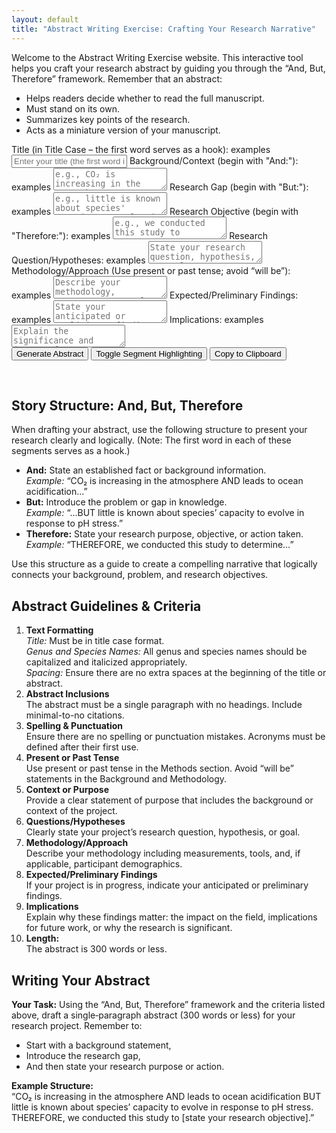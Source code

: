 ```yaml
---
layout: default
title: "Abstract Writing Exercise: Crafting Your Research Narrative"
---
```


<!-- Quick description at the top -->
<p>
  Welcome to the Abstract Writing Exercise website. This interactive tool helps you craft your research abstract by guiding you through the “And, But, Therefore” framework. Remember that an abstract:
</p>
<ul>
  <li>Helps readers decide whether to read the full manuscript.</li>
  <li>Must stand on its own.</li>
  <li>Summarizes key points of the research.</li>
  <li>Acts as a miniature version of your manuscript.</li>
</ul>

<!-- Interactive Abstract Generator Form -->
<form id="abstractForm">
  <!-- TITLE FIELD -->
  <label for="title">
    Title (in Title Case – the first word serves as a hook):
    <span class="learnMore" onclick="toggleExample('exampleTitle')">examples</span>
  </label>
  <div id="exampleTitle" class="example" style="display:none; margin:5px 0 10px 20px; border-left: 2px solid #007BFF; padding-left: 10px;">
    <p>
      <strong>Example 1:</strong>
      <span title="Title must be in title case.">Are Whooping Cranes Destined for Extinction? Climate Change Imperils Recruitment and Population Growth</span>
      (Butler, M., Metzger, K., &amp; Harris, G., 2017)
      <a href="https://doi.org/10.1002/ece3.2892" target="_blank">[Link]</a>
    </p>
    <p>
      <strong>Example 2:</strong>
      <span title="Title must be in title case.">Feeding Preferences and the Effect of Temperature on Feeding Rates of the Graceful Kelp Crab, Pugettia gracilis</span>
      (Johnson et al., 2023)
      <a href="https://doi.org/10.7717/peerj.15223" target="_blank">[Link]</a>
    </p>
    <p>
      <strong>Example 3:</strong>
      <span title="Title must be in title case.">Timing Is Everything: The Effect of Tidal Timing on Biodiversity During Heatwaves</span>
      (Sanfilippo et al., 2023)
    </p>
  </div>
  <input type="text" id="title" name="title" placeholder="Enter your title (the first word is your hook)" required>
  
  <!-- BACKGROUND/CONTEXT FIELD -->
  <label for="and">
    Background/Context (begin with "And:"):
    <span class="learnMore" onclick="toggleExample('exampleBackground')">examples</span>
  </label>
  <div id="exampleBackground" class="example" style="display:none; margin:5px 0 10px 20px; border-left: 2px solid #007BFF; padding-left: 10px;">
    <p>
      <strong>Example 1:</strong>
      “And: Identifying climatic drivers of an animal population's vital rates steers conservation efforts to optimize species recovery.”
      (Butler et al., 2017)
      <a href="https://doi.org/10.1002/ece3.2892" target="_blank">[Link]</a>
    </p>
    <p>
      <strong>Example 2:</strong>
      “And: Graceful kelp crabs (Pugettia gracilis) are abundant consumers in shallow subtidal ecosystems experiencing invasion by non-native seaweeds and ocean warming.”
      (Johnson et al., 2023)
      <a href="https://doi.org/10.7717/peerj.15223" target="_blank">[Link]</a>
    </p>
  </div>
  <textarea id="and" name="and" placeholder="e.g., CO₂ is increasing in the atmosphere" required></textarea>
  
  <!-- RESEARCH GAP FIELD -->
  <label for="but">
    Research Gap (begin with "But:"):
    <span class="learnMore" onclick="toggleExample('exampleGap')">examples</span>
  </label>
  <div id="exampleGap" class="example" style="display:none; margin:5px 0 10px 20px; border-left: 2px solid #007BFF; padding-left: 10px;">
    <p>
      <strong>Example 1:</strong>
      “But: However, little is known about P. gracilis’ foraging ecology.”
      (Johnson et al., 2023)
      <a href="https://doi.org/10.7717/peerj.15223" target="_blank">[Link]</a>
    </p>
    <p>
      <strong>Example 2:</strong>
      “But: The anthomedusa Sarsia tubulosa has long been considered a ‘variable’ species, yet recent observations reveal at least three species.”
      (Miller, R., 1982)
      <a href="https://doi.org/10.1016/0022-0981(82)90089-2" target="_blank">[Link]</a>
    </p>
  </div>
  <textarea id="but" name="but" placeholder="e.g., little is known about species' capacity to evolve in response to pH stress" required></textarea>
  
  <!-- RESEARCH OBJECTIVE FIELD -->
  <label for="therefore">
    Research Objective (begin with "Therefore:"):
    <span class="learnMore" onclick="toggleExample('exampleObjective')">examples</span>
  </label>
  <div id="exampleObjective" class="example" style="display:none; margin:5px 0 10px 20px; border-left: 2px solid #007BFF; padding-left: 10px;">
    <p>
      <strong>Example 1:</strong>
      “Therefore: We identify climatic drivers of whooping crane recruitment throughout the species’ life cycle.”
      (Butler et al., 2017)
      <a href="https://doi.org/10.1002/ece3.2892" target="_blank">[Link]</a>
    </p>
    <p>
      <strong>Example 2:</strong>
      “Therefore: We investigated feeding preferences between native and invasive food sources, as well as feeding rates at elevated temperatures.”
      (Johnson et al., 2023)
      <a href="https://doi.org/10.7717/peerj.15223" target="_blank">[Link]</a>
    </p>
    <p>
      <strong>Example 3:</strong>
      “Therefore: We present a brief observational account of the first‑known record of brooding, development, and hatching of fertilized eggs for O. californicus.”
      (Khen et al., 2022)
      <a href="https://doi.org/10.1002/ece3.9481" target="_blank">[Link]</a>
    </p>
  </div>
  <textarea id="therefore" name="therefore" placeholder="e.g., we conducted this study to assess..." required></textarea>
  
  <!-- RESEARCH QUESTION/HYPOTHESES FIELD -->
  <label for="researchQuestion">
    Research Question/Hypotheses:
    <span class="learnMore" onclick="toggleExample('exampleQuestion')">examples</span>
  </label>
  <div id="exampleQuestion" class="example" style="display:none; margin:5px 0 10px 20px; border-left: 2px solid #007BFF; padding-left: 10px;">
    <p>
      <strong>Example 1:</strong>
      “What are the feeding preferences of P. gracilis and how do elevated temperatures affect their feeding rates?”
      (Johnson et al., 2023)
      <a href="https://doi.org/10.7717/peerj.15223" target="_blank">[Link]</a>
    </p>
    <p>
      <strong>Example 2:</strong>
      “How does tidal timing during heatwaves affect biodiversity in tidepool communities?”
      (Sanfilippo et al., 2023)
    </p>
    <p>
      <strong>Example 3:</strong>
      “Do deep‑sea cephalopods exhibit reproductive aggregations, and what role might sexual cannibalism play?”
      (Vecchione, M., 2019)
      <a href="https://doi.org/10.3389/fmars.2019.00403" target="_blank">[Link]</a>
    </p>
  </div>
  <textarea id="researchQuestion" name="researchQuestion" placeholder="State your research question, hypothesis, or goal" required></textarea>
  
  <!-- METHODOLOGY/APPROACH FIELD -->
  <label for="methodology">
    Methodology/Approach (Use present or past tense; avoid “will be”):
    <span class="learnMore" onclick="toggleExample('exampleMethodology')">examples</span>
  </label>
  <div id="exampleMethodology" class="example" style="display:none; margin:5px 0 10px 20px; border-left: 2px solid #007BFF; padding-left: 10px;">
    <p>
      <strong>Example 1:</strong>
      “We collected P. gracilis from San Juan Island, WA and conducted no‑choice and choice experiments with two food sources.”
      (Johnson et al., 2023)
      <a href="https://doi.org/10.7717/peerj.15223" target="_blank">[Link]</a>
    </p>
    <p>
      <strong>Example 2:</strong>
      “We examined how eight tidepools at Friday Harbor Labs were impacted by a four‑day heating event.”
      (Sanfilippo et al., 2023)
    </p>
    <p>
      <strong>Example 3:</strong>
      “A series of morphological and behavioral observations, coupled with an extensive program of hybridization testing.”
      (Miller, R., 1982)
      <a href="https://doi.org/10.1016/0022-0981(82)90089-2" target="_blank">[Link]</a>
    </p>
  </div>
  <textarea id="methodology" name="methodology" placeholder="Describe your methodology, measurements, tools, and participant demographics (if applicable)" required></textarea>
  
  <!-- EXPECTED/PRELIMINARY FINDINGS FIELD -->
  <label for="findings">
    Expected/Preliminary Findings:
    <span class="learnMore" onclick="toggleExample('exampleFindings')">examples</span>
  </label>
  <div id="exampleFindings" class="example" style="display:none; margin:5px 0 10px 20px; border-left: 2px solid #007BFF; padding-left: 10px;">
    <p>
      <strong>Example 1:</strong>
      “In no‑choice experiments, P. gracilis ate equal amounts of native kelp and invasive seaweed; in choice experiments, they preferred native kelp. Crabs exposed to elevated temperatures ate significantly more.”
      (Johnson et al., 2023)
      <a href="https://doi.org/10.7717/peerj.15223" target="_blank">[Link]</a>
    </p>
    <p>
      <strong>Example 2:</strong>
      “Biodiversity did not change significantly over time in tidepools that remained submerged during the heatwave.”
      (Sanfilippo et al., 2023)
    </p>
    <p>
      <strong>Example 3:</strong>
      “The incubation time was a maximum of 10 months at 8–10°C and embryos hatched over a period of 2.5 months.”
      (Khen et al., 2022)
      <a href="https://doi.org/10.1002/ece3.9481" target="_blank">[Link]</a>
    </p>
  </div>
  <textarea id="findings" name="findings" placeholder="State your anticipated or preliminary findings" required></textarea>
  
  <!-- IMPLICATIONS FIELD -->
  <label for="implications">
    Implications:
    <span class="learnMore" onclick="toggleExample('exampleImplications')">examples</span>
  </label>
  <div id="exampleImplications" class="example" style="display:none; margin:5px 0 10px 20px; border-left: 2px solid #007BFF; padding-left: 10px;">
    <p>
      <strong>Example 1:</strong>
      “We predicted whooping crane recruitment and population growth may fall below long‑term averages under increased CO₂, indicating that species recovery may require eight times longer.”
      (Butler et al., 2017)
      <a href="https://doi.org/10.1002/ece3.2892" target="_blank">[Link]</a>
    </p>
    <p>
      <strong>Example 2:</strong>
      “Warming ocean temperatures may prompt P. gracilis to increase feeding, exacerbating harmful impacts on native kelp.”
      (Johnson et al., 2023)
      <a href="https://doi.org/10.7717/peerj.15223" target="_blank">[Link]</a>
    </p>
    <p>
      <strong>Example 3:</strong>
      “These observations may indicate a deep‑sea spawning aggregation and potentially sexual cannibalism, offering insights into cephalopod reproduction.”
      (Vecchione, M., 2019)
      <a href="https://doi.org/10.3389/fmars.2019.00403" target="_blank">[Link]</a>
    </p>
  </div>
  <textarea id="implications" name="implications" placeholder="Explain the significance and impact of your findings" required></textarea>
  
  <br>
  <button type="button" onclick="generateAbstract()">Generate Abstract</button>
  <button type="button" onclick="toggleHighlight()">Toggle Segment Highlighting</button>
  <button type="button" onclick="copyToClipboard()">Copy to Clipboard</button>
</form>

<div id="output" class="output" contenteditable="true"></div>
<div id="wordCount" class="output"></div>
<div id="warning" class="warning"></div>

<!-- Additional Instructions and Guidelines Below the Generator -->
<h2>Story Structure: And, But, Therefore</h2>
<p>
When drafting your abstract, use the following structure to present your research clearly and logically. (Note: The first word in each of these segments serves as a hook.)
</p>
<ul>
  <li><strong>And:</strong> State an established fact or background information.
    <br><em>Example:</em> “CO₂ is increasing in the atmosphere AND leads to ocean acidification…”</li>
  <li><strong>But:</strong> Introduce the problem or gap in knowledge.
    <br><em>Example:</em> “…BUT little is known about species’ capacity to evolve in response to pH stress.”</li>
  <li><strong>Therefore:</strong> State your research purpose, objective, or action taken.
    <br><em>Example:</em> “THEREFORE, we conducted this study to determine…”</li>
</ul>
<p>
Use this structure as a guide to create a compelling narrative that logically connects your background, problem, and research objectives.
</p>

<h2>Abstract Guidelines & Criteria</h2>
<ol>
  <li><strong>Text Formatting</strong>
    <br><em>Title:</em> Must be in title case format.
    <br><em>Genus and Species Names:</em> All genus and species names should be capitalized and italicized appropriately.
    <br><em>Spacing:</em> Ensure there are no extra spaces at the beginning of the title or abstract.
  </li>
  <li><strong>Abstract Inclusions</strong>
    <br>The abstract must be a single paragraph with no headings. Include minimal-to-no citations.
  </li>
  <li><strong>Spelling &amp; Punctuation</strong>
    <br>Ensure there are no spelling or punctuation mistakes. Acronyms must be defined after their first use.
  </li>
  <li><strong>Present or Past Tense</strong>
    <br>Use present or past tense in the Methods section. Avoid “will be” statements in the Background and Methodology.
  </li>
  <li><strong>Context or Purpose</strong>
    <br>Provide a clear statement of purpose that includes the background or context of the project.
  </li>
  <li><strong>Questions/Hypotheses</strong>
    <br>Clearly state your project’s research question, hypothesis, or goal.
  </li>
  <li><strong>Methodology/Approach</strong>
    <br>Describe your methodology including measurements, tools, and, if applicable, participant demographics.
  </li>
  <li><strong>Expected/Preliminary Findings</strong>
    <br>If your project is in progress, indicate your anticipated or preliminary findings.
  </li>
  <li><strong>Implications</strong>
    <br>Explain why these findings matter: the impact on the field, implications for future work, or why the research is significant.
  </li>
  <li><strong>Length:</strong>
    <br>The abstract is 300 words or less.
  </li>
</ol>

<h2>Writing Your Abstract</h2>
<p>
<strong>Your Task:</strong> Using the “And, But, Therefore” framework and the criteria listed above, draft a single‑paragraph abstract (300 words or less) for your research project. Remember to:
</p>
<ul>
  <li>Start with a background statement,</li>
  <li>Introduce the research gap,</li>
  <li>And then state your research purpose or action.</li>
</ul>
<p>
<strong>Example Structure:</strong><br>
“CO₂ is increasing in the atmosphere AND leads to ocean acidification BUT little is known about species’ capacity to evolve in response to pH stress. THEREFORE, we conducted this study to [state your research objective].”
</p>

<script>
  // Toggle the display of an example block by ID.
  function toggleExample(id) {
    const el = document.getElementById(id);
    if (el.style.display === "none" || el.style.display === "") {
      el.style.display = "block";
    } else {
      el.style.display = "none";
    }
  }
  
  let highlightEnabled = false;
  
  // Check if each word in the title begins with an uppercase letter.
  function isTitleCase(str) {
    const words = str.split(' ');
    for (let word of words) {
      if (word.length === 0) continue;
      if (word[0] !== word[0].toUpperCase()) {
        return false;
      }
    }
    return true;
  }
  
  function generateAbstract() {
    // Retrieve field values.
    const titleField = document.getElementById('title').value.trim();
    
    // For the following fields, if the text doesn't already start with the appropriate keyword, prefix it.
    let bgText = document.getElementById('and').value.trim();
    if (!bgText.toLowerCase().startsWith("and:")) {
      bgText = "And: " + bgText;
    }
    
    let gapText = document.getElementById('but').value.trim();
    if (!gapText.toLowerCase().startsWith("but:")) {
      gapText = "But: " + gapText;
    }
    
    let objText = document.getElementById('therefore').value.trim();
    if (!objText.toLowerCase().startsWith("therefore:")) {
      objText = "Therefore: " + objText;
    }
    
    const rqText = document.getElementById('researchQuestion').value.trim();
    const methText = document.getElementById('methodology').value.trim();
    const findingsText = document.getElementById('findings').value.trim();
    const implText = document.getElementById('implications').value.trim();
    
    let warnings = "";
    if (!isTitleCase(titleField)) {
      warnings += "Warning: Title is not in title case.\n";
    }
    
    // Build the final abstract by concatenating fields (without auto‑inserting extra punctuation).
    let plainAbstract = titleField + "\n\n" + bgText + " " + gapText + " " + rqText + " " + objText + " " + methText + " " + findingsText + " " + implText;
    plainAbstract = plainAbstract.replace(/\s+/g, ' ').trim();
    
    // Build a highlighted version.
    let highlightedAbstract = titleField + "<br><br>";
    highlightedAbstract += "<span class='segment and-seg' title='Background/Context'>" + bgText + "</span> ";
    highlightedAbstract += "<span class='segment but-seg' title='Research Gap'>" + gapText + "</span> ";
    highlightedAbstract += "<span class='segment rq-seg' title='Research Question/Hypotheses'>" + rqText + "</span> ";
    highlightedAbstract += "<span class='segment therefore-seg' title='Research Objective'>" + objText + "</span> ";
    highlightedAbstract += "<span class='segment methodology-seg' title='Methodology/Approach'>" + methText + "</span> ";
    highlightedAbstract += "<span class='segment findings-seg' title='Expected/Preliminary Findings'>" + findingsText + "</span> ";
    highlightedAbstract += "<span class='segment implications-seg' title='Implications'>" + implText + "</span>";
    
    let finalAbstract, finalOutput;
    if (highlightEnabled) {
      finalAbstract = highlightedAbstract;
      finalOutput = finalAbstract;
    } else {
      finalAbstract = plainAbstract;
      finalOutput = finalAbstract.replace(/\n/g, '<br>');
    }
    
    const wordCount = plainAbstract.split(/\s+/).length;
    
    document.getElementById('output').innerHTML = "<strong>Final Abstract (editable):</strong><br>" + finalOutput;
    document.getElementById('wordCount').innerText = "Word Count: " + wordCount;
    document.getElementById('warning').innerText = warnings + (wordCount > 300 ? "Warning: Your abstract exceeds 300 words!" : "");
  }
  
  function toggleHighlight() {
    highlightEnabled = !highlightEnabled;
    generateAbstract();
  }
  
  function copyToClipboard() {
    const text = document.getElementById('output').innerText;
    navigator.clipboard.writeText(text).then(() => {
      alert("Abstract copied to clipboard!");
    }).catch(err => {
      alert("Error copying to clipboard: " + err);
    });
  }
</script>
